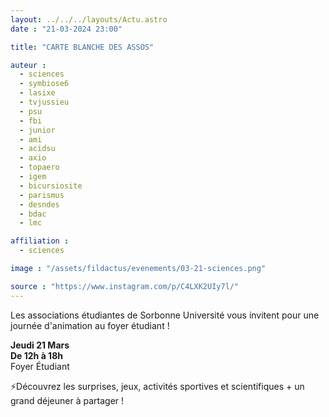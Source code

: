 ```yaml
---
layout: ../../../layouts/Actu.astro
date : "21-03-2024 23:00"

title: "CARTE BLANCHE DES ASSOS"

auteur :
  - sciences
  - symbiose6
  - lasixe
  - tvjussieu
  - psu
  - fbi
  - junior
  - ami
  - acidsu
  - axio
  - topaero
  - igem
  - bicursiosite
  - parismus
  - desndes
  - bdac
  - lmc

affiliation :
  - sciences

image : "/assets/fildactus/evenements/03-21-sciences.png"

source : "https://www.instagram.com/p/C4LXK2UIy7l/"
---
```


Les associations étudiantes de Sorbonne Université vous invitent pour une journée d'animation au foyer étudiant !

__Jeudi 21 Mars__  
__De 12h à 18h__  
Foyer Étudiant

⚡Découvrez les surprises, jeux, activités sportives et scientifiques + un grand déjeuner à partager !